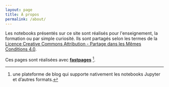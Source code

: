 ```yaml
---
layout: page
title: À propos
permalink: /about/
---
```


Les notebooks présentés sur ce site sont réalisés pour l'enseignement, la formation ou par simple curiosité. Ils sont partagés selon les termes de la [Licence Creative Commons Attribution - Partage dans les Mêmes Conditions 4.0](https://creativecommons.org/licenses/by/4.0/deed.fr).

Ces pages sont réalisées avec **[fastpages](https://github.com/fastai/fastpages)** [^1].



[^1]: une plateforme de blog qui supporte nativement les notebooks Jupyter et d’autres formats.
